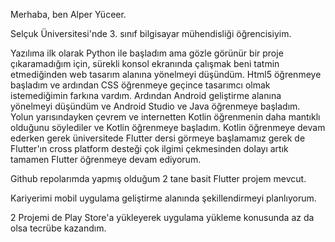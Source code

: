 Merhaba, ben Alper Yüceer.

Selçuk Üniversitesi'nde 3. sınıf bilgisayar mühendisliği öğrencisiyim.

Yazılıma ilk olarak Python ile başladım ama gözle görünür bir proje çıkaramadığım için, sürekli konsol ekranında çalışmak beni tatmin etmediğinden web tasarım alanına yönelmeyi
düşündüm. Html5 öğrenmeye başladım ve ardından CSS öğrenmeye geçince tasarımcı olmak istemediğimin farkına vardım. Ardından Android geliştirme alanına yönelmeyi düşündüm ve
Android Studio ve Java öğrenmeye başladım. Yolun yarısındayken çevrem ve internetten Kotlin öğrenmenin daha mantıklı olduğunu söylediler ve Kotlin öğrenmeye başladım.
Kotlin öğrenmeye devam ederken gerek üniversitede Flutter dersi görmeye başlamamız gerek de Flutter'ın cross platform desteği çok ilgimi çekmesinden dolayı artık tamamen
Flutter öğrenmeye devam ediyorum.

Github repolarımda yapmış olduğum 2 tane basit Flutter projem mevcut.

Kariyerimi mobil uygulama geliştirme alanında şekillendirmeyi planlıyorum.

2 Projemi de Play Store'a yükleyerek uygulama yükleme konusunda az da olsa tecrübe kazandım.
